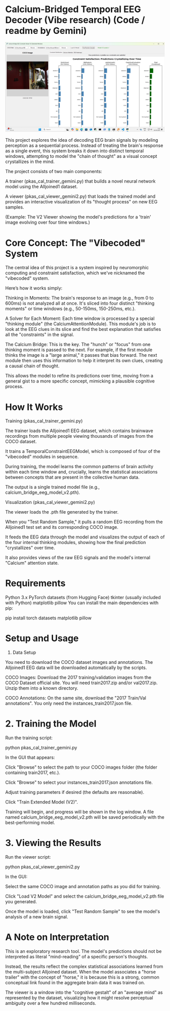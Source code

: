 # Calcium-Bridged Temporal EEG Decoder (Vibe research) (Code / readme by Gemini)

![GUI](./pic.png)

This project explores the idea of decoding EEG brain signals by modeling perception as a sequential process. Instead of treating the brain's response as a single event, this system breaks it down into distinct temporal windows, attempting to model the "chain of thought" as a visual concept crystallizes in the mind.

The project consists of two main components:

A trainer (pkas_cal_trainer_gemini.py) that builds a novel neural network model using the Alljoined1 dataset.

A viewer (pkas_cal_viewer_gemini2.py) that loads the trained model and provides an interactive visualization of its "thought process" on new EEG samples.

(Example: The V2 Viewer showing the model's predictions for a 'train' image evolving over four time windows.)

# Core Concept: The "Vibecoded" System

The central idea of this project is a system inspired by neuromorphic computing and constraint satisfaction, which we've nicknamed the "vibecoded" system.

Here’s how it works simply:

Thinking in Moments: The brain's response to an image (e.g., from 0 to 600ms) is not analyzed all at once. It's sliced into four distinct "thinking moments" or time windows (e.g., 50-150ms, 150-250ms, etc.).

A Solver for Each Moment: Each time window is processed by a special "thinking module" (the CalciumAttentionModule). This module's job is to look at the EEG clues in its slice and find the best explanation that satisfies all the "constraints" in the signal.

The Calcium Bridge: This is the key. The "hunch" or "focus" from one thinking moment is passed to the next. For example, if the first module thinks the image is a "large animal," it passes that bias forward. The next module then uses this information to help it interpret its own clues, creating a causal chain of thought.

This allows the model to refine its predictions over time, moving from a general gist to a more specific concept, mimicking a plausible cognitive process.

# How It Works

Training (pkas_cal_trainer_gemini.py)

The trainer loads the Alljoined1 EEG dataset, which contains brainwave recordings from multiple people viewing thousands of images from the COCO dataset.

It trains a TemporalConstraintEEGModel, which is composed of four of the "vibecoded" modules in sequence.

During training, the model learns the common patterns of brain activity within each time window and, crucially, learns the statistical associations between concepts that are present in the collective human data.

The output is a single trained model file (e.g., calcium_bridge_eeg_model_v2.pth).

Visualization (pkas_cal_viewer_gemini2.py)

The viewer loads the .pth file generated by the trainer.

When you "Test Random Sample," it pulls a random EEG recording from the Alljoined1 test set and its corresponding COCO image.

It feeds the EEG data through the model and visualizes the output of each of the four internal thinking modules, showing how the final prediction "crystallizes" over time.

It also provides views of the raw EEG signals and the model's internal "Calcium" attention state.

# Requirements

Python 3.x
PyTorch
datasets (from Hugging Face)
tkinter (usually included with Python)
matplotlib
pillow
You can install the main dependencies with pip:

pip install torch datasets matplotlib pillow

# Setup and Usage

1. Data Setup

You need to download the COCO dataset images and annotations. The Alljoined1 EEG data will be downloaded automatically by the scripts.

COCO Images: Download the 2017 training/validation images from the COCO Dataset official site. You will need train2017.zip and/or val2017.zip. Unzip them into a known directory.

COCO Annotations: On the same site, download the "2017 Train/Val annotations". You only need the instances_train2017.json file.

# 2. Training the Model

Run the training script:

python pkas_cal_trainer_gemini.py

In the GUI that appears:

Click "Browse" to select the path to your COCO images folder (the folder containing train2017, etc.).

Click "Browse" to select your instances_train2017.json annotations file.

Adjust training parameters if desired (the defaults are reasonable).

Click "Train Extended Model (V2)".

Training will begin, and progress will be shown in the log window. A file named calcium_bridge_eeg_model_v2.pth will be saved periodically with the best-performing model.

# 3. Viewing the Results

Run the viewer script:

python pkas_cal_viewer_gemini2.py

In the GUI:

Select the same COCO image and annotation paths as you did for training.

Click "Load V2 Model" and select the calcium_bridge_eeg_model_v2.pth file you generated.

Once the model is loaded, click "Test Random Sample" to see the model's analysis of a new brain signal.

# A Note on Interpretation

This is an exploratory research tool. The model's predictions should not be interpreted as literal "mind-reading" of a specific person's thoughts.

Instead, the results reflect the complex statistical associations learned from the multi-subject Alljoined dataset. When the model associates a "horse trailer" with the concept of "horse," it is because this is a strong, common conceptual link found in the aggregate brain data it was trained on.

The viewer is a window into the "cognitive gestalt" of an "average mind" as represented by the dataset, visualizing how it might resolve perceptual ambiguity over a few hundred milliseconds.
